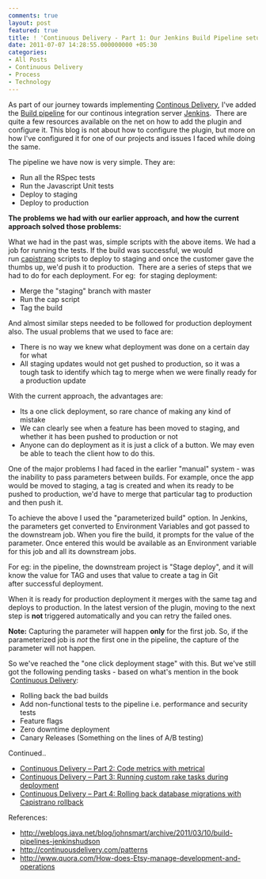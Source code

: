 ```yaml
---
comments: true
layout: post
featured: true
title: ! 'Continuous Delivery - Part 1: Our Jenkins Build Pipeline setup'
date: 2011-07-07 14:28:55.000000000 +05:30
categories:
- All Posts
- Continuous Delivery
- Process
- Technology
---
```

As part of our journey towards implementing <a href="http://continuousdelivery.com/">Continous Delivery</a>, I've added the <a href="https://wiki.jenkins-ci.org/display/JENKINS/Build+Pipeline+Plugin">Build pipeline</a> for our continous integration server <a href="http://jenkins-ci.org/">Jenkins</a>.  There are quite a few resources available on the net on how to add the plugin and configure it. This blog is not about how to configure the plugin, but more on how I've configured it for one of our projects and issues I faced while doing the same.

The pipeline we have now is very simple. They are:
<ul>
	<li>Run all the RSpec tests</li>
	<li>Run the Javascript Unit tests</li>
	<li>Deploy to staging</li>
	<li>Deploy to production</li>
</ul>
<strong>The problems we had with our earlier approach, and how the current approach solved those problems:</strong>

What we had in the past was, simple scripts with the above items. We had a job for running the tests. If the build was successful, we would run <a href="https://github.com/capistrano/capistrano">capistrano</a> scripts to deploy to staging and once the customer gave the thumbs up, we'd push it to production.  There are a series of steps that we had to do for each deployment. For eg:  for staging deployment:
<ul>
	<li>Merge the "staging" branch with master</li>
	<li>Run the cap script</li>
	<li>Tag the build</li>
</ul>
And almost similar steps needed to be followed for production deployment also. The usual problems that we used to face are:
<ul>
	<li>There is no way we knew what deployment was done on a certain day for what</li>
	<li>All staging updates would not get pushed to production, so it was a tough task to identify which tag to merge when we were finally ready for a production update</li>
</ul>
With the current approach, the advantages are:
<ul>
	<li>Its a one click deployment, so rare chance of making any kind of mistake</li>
	<li>We can clearly see when a feature has been moved to staging, and whether it has been pushed to production or not</li>
	<li>Anyone can do deployment as it is just a click of a button. We may even be able to teach the client how to do this.</li>
</ul>
One of the major problems I had faced in the earlier "manual" system - was the inability to pass parameters between builds. For example, once the app would be moved to staging, a tag is created and when its ready to be pushed to production, we'd have to merge that particular tag to production and then push it.

To achieve the above I used the "parameterized build" option. In Jenkins, the parameters get converted to Environment Variables and got passed to the downstream job.
When you fire the build, it prompts for the value of the parameter. Once entered this would be available as an Environment variable for this job and all its downstream jobs.

For eg: in the pipeline, the downstream project is "Stage deploy", and it will know the value for TAG and uses that value to create a tag in Git after successful deployment.

When it is ready for production deployment it merges with the same tag and deploys to production. In the latest version of the plugin, moving to the next step is <strong>not</strong> triggered automatically and you can retry the failed ones.

<strong>Note:</strong> Capturing the parameter will happen <strong>only</strong> for the first job. So, if the parameterized job is <em>not</em> the first one in the pipeline, the capture of the parameter will not happen.

So we've reached the "one click deployment stage" with this. But we've still got the following pending tasks - based on what's mention in the book  <a href="http://www.informit.com/store/product.aspx?isbn=0321601912">Continuous Delivery</a>:
<ul>
	<li>Rolling back the bad builds</li>
	<li>Add non-functional tests to the pipeline i.e. performance and security tests</li>
	<li>Feature flags</li>
	<li>Zero downtime deployment</li>
	<li>Canary Releases (Something on the lines of A/B testing)</li>
</ul>
Continued..
<ul>
	<li><a title="Continuous Delivery – Part 2: Code metrics with metrical" href="/blog/2011/07/continuous-delivery-code-metrics-with-metrical/">Continuous Delivery – Part 2: Code metrics with metrical</a></li>
	<li><a title="Continuous Delivery – Part 3: Running custom rake tasks during deployment" href="/blog/2011/07/continuous-delivery-contd/">Continuous Delivery – Part 3: Running custom rake tasks during deployment</a></li>
	<li><a title="Continuous Delivery – Part 4: Rolling back database migrations with Capistrano rollback" href="/blog/2011/08/continuous-delivery-part-3-rolling-back-database-migrations-with-capistrano-rollback/">Continuous Delivery – Part 4: Rolling back database migrations with Capistrano rollback</a></li>
</ul>
References:
<ul>
	<li><a href="http://weblogs.java.net/blog/johnsmart/archive/2011/03/10/build-pipelines-jenkinshudson">http://weblogs.java.net/blog/johnsmart/archive/2011/03/10/build-pipelines-jenkinshudson</a></li>
	<li><a href="http://continuousdelivery.com/patterns">http://continuousdelivery.com/patterns</a></li>
	<li><a href="http://www.quora.com/How-does-Etsy-manage-development-and-operations" target="_blank">http://www.quora.com/How-does-Etsy-manage-development-and-operations</a></li>
</ul>
